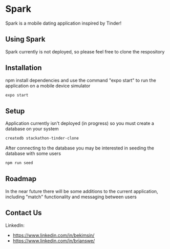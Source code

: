 # Spark

Spark is a mobile dating application inspired by Tinder!

## Using Spark

Spark currently is not deployed, so please feel free to clone the respository

## Installation 

npm install dependencies and use the command "expo start" to run the application on a mobile device simulator

```bash
expo start
```
## Setup

Application currently isn't deployed (in progress) so you must create a database on your system

```bash
createdb stackathon-tinder-clone
```

After connecting to the database you may be interested in seeding the database with some users

```bash
npm run seed
```

## Roadmap

In the near future there will be some additions to the current application, including "match" functionality and messaging between users

## Contact Us

LinkedIn: 
- https://www.linkedin.com/in/bekimsin/
- https://www.linkedin.com/in/brianswe/
